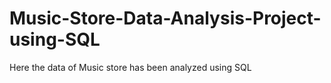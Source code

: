 # Music-Store-Data-Analysis-Project-using-SQL
Here the data of Music store has been analyzed using SQL
